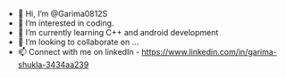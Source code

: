 - 👋 Hi, I’m @Garima0812S
- 👀 I’m interested in coding.
- 🌱 I’m currently learning C++ and android development
- 💞️ I’m looking to collaborate on ...
- 📫 Connect with me on linkedIn - https://www.linkedin.com/in/garima-shukla-3434aa239

<!---
Garima0812S/Garima0812S is a ✨ special ✨ repository because its `README.md` (this file) appears on your GitHub profile.
You can click the Preview link to take a look at your changes.
--->
